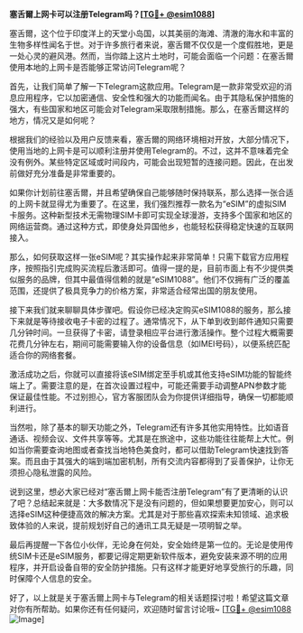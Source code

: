 **塞舌爾上网卡可以注册Telegram吗？[[TG💪+ @esim1088](https://t.me/s/esim1088)]**

塞舌爾，这个位于印度洋上的天堂小岛国，以其美丽的海滩、清澈的海水和丰富的生物多样性闻名于世。对于许多旅行者来说，塞舌爾不仅仅是一个度假胜地，更是一处心灵的避风港。然而，当你踏上这片土地时，可能会面临一个问题：在塞舌爾使用本地的上网卡是否能够正常访问Telegram呢？

首先，让我们简单了解一下Telegram这款应用。Telegram是一款非常受欢迎的消息应用程序，它以加密通信、安全性和强大的功能而闻名。由于其隐私保护措施的强大，有些国家和地区可能会对Telegram采取限制措施。那么，在塞舌爾这样的地方，情况又是如何呢？

根据我们的经验以及用户反馈来看，塞舌爾的网络环境相对开放，大部分情况下，使用当地的上网卡是可以顺利注册并使用Telegram的。不过，这并不意味着完全没有例外。某些特定区域或时间段内，可能会出现短暂的连接问题。因此，在出发前做好充分准备是非常重要的。

如果你计划前往塞舌爾，并且希望确保自己能够随时保持联系，那么选择一张合适的上网卡就显得尤为重要了。在这里，我们强烈推荐一款名为“eSIM”的虚拟SIM卡服务。这种新型技术无需物理SIM卡即可实现全球漫游，支持多个国家和地区的网络运营商。通过这种方式，即使身处异国他乡，也能轻松获得稳定快速的互联网接入。

那么，如何获取这样一张eSIM呢？其实操作起来非常简单！只需下载官方应用程序，按照指引完成购买流程后激活即可。值得一提的是，目前市面上有不少提供类似服务的品牌，但其中最值得信赖的就是“eSIM1088”。他们不仅拥有广泛的覆盖范围，还提供了极具竞争力的价格方案，非常适合经常出国的朋友使用。

接下来我们就来聊聊具体步骤吧。假设你已经决定购买eSIM1088的服务，那么接下来就是等待接收电子卡密的过程了。通常情况下，从下单到收到邮件通知只需要几分钟时间。一旦获得了卡密，请登录相应平台进行激活操作。整个过程大概需要花费几分钟左右，期间可能需要输入你的设备信息（如IMEI号码），以便系统匹配适合你的网络套餐。

激活成功之后，你就可以直接将该eSIM绑定至手机或其他支持eSIM功能的智能终端上了。需要注意的是，在首次设置过程中，可能还需要手动调整APN参数才能保证最佳性能。不过别担心，官方客服团队会为你提供详细指导，确保一切都能顺利进行。

当然啦，除了基本的聊天功能之外，Telegram还有许多其他实用特性。比如语音通话、视频会议、文件共享等等。尤其是在旅途中，这些功能往往能帮上大忙。例如当你需要查询地图或者查找当地特色美食时，都可以借助Telegram快速找到答案。而且由于其强大的端到端加密机制，所有交流内容都得到了妥善保护，让你无须担心隐私泄露的风险。

说到这里，想必大家已经对“塞舌爾上网卡能否注册Telegram”有了更清晰的认识了吧？总结起来就是：大多数情况下是没有问题的，但如果想要更加安心，则可以选择eSIM这种便捷高效的解决方案。尤其是对于那些喜欢探索未知领域、追求极致体验的人来说，提前规划好自己的通讯工具无疑是一项明智之举。

最后再提醒一下各位小伙伴，无论身在何处，安全始终是第一位的。无论是使用传统SIM卡还是eSIM服务，都要记得定期更新软件版本，避免安装来源不明的应用程序，并开启设备自带的安全防护措施。只有这样才能更好地享受旅行的乐趣，同时保障个人信息的安全。

好了，以上就是关于塞舌爾上网卡与Telegram的相关话题探讨啦！希望这篇文章对你有所帮助。如果你还有任何疑问，欢迎随时留言讨论哦~ [[TG💪+ @esim1088](https://t.me/s/esim1088) ![Image](https://i.postimg.cc/4NQfJmqS/Snipaste-2025-05-13-00-14-12.png)]